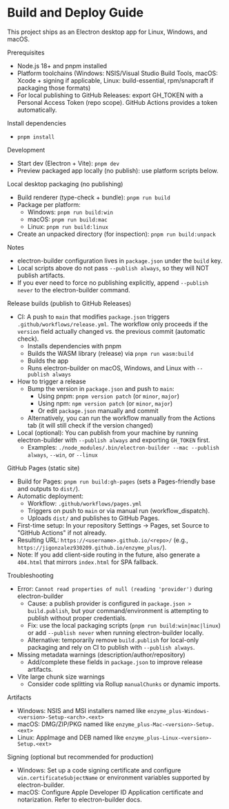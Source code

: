 # Build and Deploy Guide

This project ships as an Electron desktop app for Linux, Windows, and macOS.

Prerequisites
- Node.js 18+ and pnpm installed
- Platform toolchains (Windows: NSIS/Visual Studio Build Tools, macOS: Xcode + signing if applicable, Linux: build-essential, rpm/snapcraft if packaging those formats)
- For local publishing to GitHub Releases: export GH_TOKEN with a Personal Access Token (repo scope). GitHub Actions provides a token automatically.

Install dependencies
- `pnpm install`

Development
- Start dev (Electron + Vite): `pnpm dev`
- Preview packaged app locally (no publish): use platform scripts below.

Local desktop packaging (no publishing)
- Build renderer (type-check + bundle): `pnpm run build`
- Package per platform:
  - Windows: `pnpm run build:win`
  - macOS: `pnpm run build:mac`
  - Linux: `pnpm run build:linux`
- Create an unpacked directory (for inspection): `pnpm run build:unpack`

Notes
- electron-builder configuration lives in `package.json` under the `build` key.
- Local scripts above do not pass `--publish always`, so they will NOT publish artifacts.
- If you ever need to force no publishing explicitly, append `--publish never` to the electron-builder command.

Release builds (publish to GitHub Releases)
- CI: A push to `main` that modifies `package.json` triggers `.github/workflows/release.yml`. The workflow only proceeds if the `version` field actually changed vs. the previous commit (automatic check).
  - Installs dependencies with pnpm
  - Builds the WASM library (release) via `pnpm run wasm:build`
  - Builds the app
  - Runs electron-builder on macOS, Windows, and Linux with `--publish always`
- How to trigger a release
  - Bump the version in `package.json` and push to `main`:
    - Using pnpm: `pnpm version patch` (or `minor`, `major`)
    - Using npm: `npm version patch` (or `minor`, `major`)
    - Or edit `package.json` manually and commit
  - Alternatively, you can run the workflow manually from the Actions tab (it will still check if the version changed)
- Local (optional): You can publish from your machine by running electron-builder with `--publish always` and exporting `GH_TOKEN` first.
  - Examples: `./node_modules/.bin/electron-builder --mac --publish always`, `--win`, or `--linux`

GitHub Pages (static site)
- Build for Pages: `pnpm run build:gh-pages` (sets a Pages-friendly base and outputs to `dist/`).
- Automatic deployment:
  - Workflow: `.github/workflows/pages.yml`
  - Triggers on push to `main` or via manual run (workflow_dispatch).
  - Uploads `dist/` and publishes to GitHub Pages.
- First-time setup: In your repository Settings → Pages, set Source to "GitHub Actions" if not already.
- Resulting URL: `https://<username>.github.io/<repo>/` (e.g., `https://jigonzalez930209.github.io/enzyme_plus/`).
- Note: If you add client-side routing in the future, also generate a `404.html` that mirrors `index.html` for SPA fallback.

Troubleshooting
- Error: `Cannot read properties of null (reading 'provider')` during electron-builder
  - Cause: a publish provider is configured in `package.json > build.publish`, but your command/environment is attempting to publish without proper credentials.
  - Fix: use the local packaging scripts (`pnpm run build:win|mac|linux`) or add `--publish never` when running electron-builder locally.
  - Alternative: temporarily remove `build.publish` for local-only packaging and rely on CI to publish with `--publish always`.
- Missing metadata warnings (description/author/repository)
  - Add/complete these fields in `package.json` to improve release artifacts.
- Vite large chunk size warnings
  - Consider code splitting via Rollup `manualChunks` or dynamic imports.

Artifacts
- Windows: NSIS and MSI installers named like `enzyme_plus-Windows-<version>-Setup-<arch>.<ext>`
- macOS: DMG/ZIP/PKG named like `enzyme_plus-Mac-<version>-Setup.<ext>`
- Linux: AppImage and DEB named like `enzyme_plus-Linux-<version>-Setup.<ext>`

Signing (optional but recommended for production)
- Windows: Set up a code signing certificate and configure `win.certificateSubjectName` or environment variables supported by electron-builder.
- macOS: Configure Apple Developer ID Application certificate and notarization. Refer to electron-builder docs.
